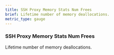 ```yaml
---
title: SSH Proxy Memory Stats Num Frees
brief: Lifetime number of memory deallocations.
metric_type: gauge
---
```


### SSH Proxy Memory Stats Num Frees

Lifetime number of memory deallocations.